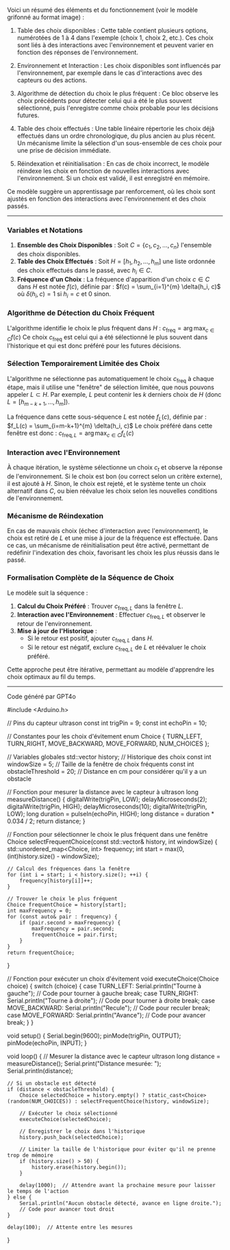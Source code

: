 Voici un résumé des éléments et du fonctionnement (voir le modèle grifonné au format image) :

1. Table des choix disponibles : Cette table contient plusieurs options, numérotées de 1 à 4 dans l'exemple (choix 1, choix 2, etc.). Ces choix sont liés à des interactions avec l'environnement et peuvent varier en fonction des réponses de l'environnement.


2. Environnement et Interaction : Les choix disponibles sont influencés par l'environnement, par exemple dans le cas d'interactions avec des capteurs ou des actions.


3. Algorithme de détection du choix le plus fréquent : Ce bloc observe les choix précédents pour détecter celui qui a été le plus souvent sélectionné, puis l'enregistre comme choix probable pour les décisions futures.


4. Table des choix effectués : Une table linéaire répertorie les choix déjà effectués dans un ordre chronologique, du plus ancien au plus récent. Un mécanisme limite la sélection d'un sous-ensemble de ces choix pour une prise de décision immédiate.


5. Réindexation et réinitialisation : En cas de choix incorrect, le modèle réindexe les choix en fonction de nouvelles interactions avec l'environnement. Si un choix est validé, il est enregistré en mémoire.


Ce modèle suggère un apprentissage par renforcement, où les choix sont ajustés en fonction des interactions avec l'environnement et des choix passés.

***

### Variables et Notations

1. **Ensemble des Choix Disponibles** : Soit $C = \{c_1, c_2, \dots, c_n\}$ l'ensemble des choix disponibles.
2. **Table des Choix Effectués** : Soit $H = [h_1, h_2, \dots, h_m]$ une liste ordonnée des choix effectués dans le passé, avec $h_i \in C$.
3. **Fréquence d'un Choix** : La fréquence d'apparition d'un choix $c \in C$ dans $H$ est notée $f(c)$, définie par :
   $f(c) = \sum_{i=1}^{m} \delta(h_i, c)$
   où $\delta(h_i, c) = 1$ si $h_i = c$ et $0$ sinon.

### Algorithme de Détection du Choix Fréquent

L'algorithme identifie le choix le plus fréquent dans $H$ :
$c_{\text{freq}} = \arg\max_{c \in C} f(c)$
Ce choix $c_{\text{freq}}$ est celui qui a été sélectionné le plus souvent dans l'historique et qui est donc préféré pour les futures décisions.

### Sélection Temporairement Limitée des Choix

L'algorithme ne sélectionne pas automatiquement le choix $c_{\text{freq}}$ à chaque étape, mais il utilise une "fenêtre" de sélection limitée, que nous pouvons appeler $L \subset H$. Par exemple, $L$ peut contenir les $k$ derniers choix de $H$ (donc $L = [h_{m-k+1}, \dots, h_m]$).

La fréquence dans cette sous-séquence $L$ est notée $f_L(c)$, définie par :
$f_L(c) = \sum_{i=m-k+1}^{m} \delta(h_i, c)$
Le choix préféré dans cette fenêtre est donc :
$c_{\text{freq}, L} = \arg\max_{c \in C} f_L(c)$

### Interaction avec l'Environnement

À chaque itération, le système sélectionne un choix $c_t$ et observe la réponse de l'environnement. Si le choix est bon (ou correct selon un critère externe), il est ajouté à $H$. Sinon, le choix est rejeté, et le système tente un choix alternatif dans $C$, ou bien réévalue les choix selon les nouvelles conditions de l'environnement.

### Mécanisme de Réindexation

En cas de mauvais choix (échec d'interaction avec l'environnement), le choix est retiré de $L$ et une mise à jour de la fréquence est effectuée. Dans ce cas, un mécanisme de réinitialisation peut être activé, permettant de redéfinir l'indexation des choix, favorisant les choix les plus réussis dans le passé.

### Formalisation Complète de la Séquence de Choix

Le modèle suit la séquence :

1. **Calcul du Choix Préféré** : Trouver $c_{\text{freq}, L}$ dans la fenêtre $L$.
2. **Interaction avec l'Environnement** : Effectuer $c_{\text{freq}, L}$ et observer le retour de l'environnement.
3. **Mise à jour de l'Historique** :
   - Si le retour est positif, ajouter $c_{\text{freq}, L}$ dans $H$.
   - Si le retour est négatif, exclure $c_{\text{freq}, L}$ de $L$ et réévaluer le choix préféré.

Cette approche peut être itérative, permettant au modèle d'apprendre les choix optimaux au fil du temps.

***

Code généré par GPT4o

#include <Arduino.h>

// Pins du capteur ultrason
const int trigPin = 9;
const int echoPin = 10;

// Constantes pour les choix d'évitement
enum Choice {
    TURN_LEFT,
    TURN_RIGHT,
    MOVE_BACKWARD,
    MOVE_FORWARD,
    NUM_CHOICES
};

// Variables globales
std::vector<Choice> history;       // Historique des choix
const int windowSize = 5;          // Taille de la fenêtre de choix fréquents
const int obstacleThreshold = 20;  // Distance en cm pour considérer qu'il y a un obstacle

// Fonction pour mesurer la distance avec le capteur à ultrason
long measureDistance() {
    digitalWrite(trigPin, LOW);
    delayMicroseconds(2);
    digitalWrite(trigPin, HIGH);
    delayMicroseconds(10);
    digitalWrite(trigPin, LOW);
    long duration = pulseIn(echoPin, HIGH);
    long distance = duration * 0.034 / 2;
    return distance;
}

// Fonction pour sélectionner le choix le plus fréquent dans une fenêtre
Choice selectFrequentChoice(const std::vector<Choice>& history, int windowSize) {
    std::unordered_map<Choice, int> frequency;
    int start = max(0, (int)history.size() - windowSize);

    // Calcul des fréquences dans la fenêtre
    for (int i = start; i < history.size(); ++i) {
        frequency[history[i]]++;
    }

    // Trouver le choix le plus fréquent
    Choice frequentChoice = history[start];
    int maxFrequency = 0;
    for (const auto& pair : frequency) {
        if (pair.second > maxFrequency) {
            maxFrequency = pair.second;
            frequentChoice = pair.first;
        }
    }
    return frequentChoice;
}

// Fonction pour exécuter un choix d'évitement
void executeChoice(Choice choice) {
    switch (choice) {
        case TURN_LEFT:
            Serial.println("Tourne à gauche");
            // Code pour tourner à gauche
            break;
        case TURN_RIGHT:
            Serial.println("Tourne à droite");
            // Code pour tourner à droite
            break;
        case MOVE_BACKWARD:
            Serial.println("Recule");
            // Code pour reculer
            break;
        case MOVE_FORWARD:
            Serial.println("Avance");
            // Code pour avancer
            break;
    }
}

void setup() {
    Serial.begin(9600);
    pinMode(trigPin, OUTPUT);
    pinMode(echoPin, INPUT);
}

void loop() {
    // Mesurer la distance avec le capteur ultrason
    long distance = measureDistance();
    Serial.print("Distance mesurée: ");
    Serial.println(distance);

    // Si un obstacle est détecté
    if (distance < obstacleThreshold) {
        Choice selectedChoice = history.empty() ? static_cast<Choice>(random(NUM_CHOICES)) : selectFrequentChoice(history, windowSize);

        // Exécuter le choix sélectionné
        executeChoice(selectedChoice);

        // Enregistrer le choix dans l'historique
        history.push_back(selectedChoice);

        // Limiter la taille de l'historique pour éviter qu'il ne prenne trop de mémoire
        if (history.size() > 50) {
            history.erase(history.begin());
        }

        delay(1000);  // Attendre avant la prochaine mesure pour laisser le temps de l'action
    } else {
        Serial.println("Aucun obstacle détecté, avance en ligne droite.");
        // Code pour avancer tout droit
    }

    delay(100);  // Attente entre les mesures
}

